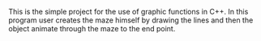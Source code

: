 This is the simple project for the use of graphic functions in C++. 
In this program user creates the maze himself by drawing the lines and then the object animate through the maze to the end point.
